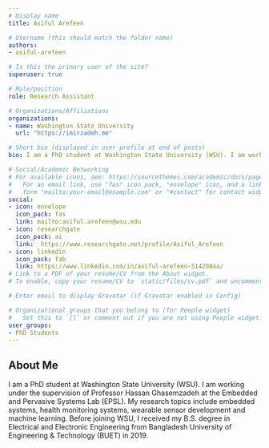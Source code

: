 ```yaml
---
# Display name
title: Asiful Arefeen

# Username (this should match the folder name)
authors:
- asiful-arefeen

# Is this the primary user of the site?
superuser: true

# Role/position
role: Research Assistant

# Organizations/Affiliations
organizations:
- name: Washington State University
  url: "https://imirzadeh.me"

# Short bio (displayed in user profile at end of posts)
bio: I am a PhD student at Washington State University (WSU). I am working under the supervision of Professor Hassan Ghasemzadeh at the Embedded and Pervasive Systems Lab (EPSL).  My research topics include embedded systems, health monitoring systems, wearable sensor development and machine learning.  Before joining WSU, I received my B.S. degree in Electrical and Electronic Engineering from Bangladesh University of Engineering & Technology (BUET) in 2019.

# Social/Academic Networking
# For available icons, see: https://sourcethemes.com/academic/docs/page-builder/#icons
#   For an email link, use "fas" icon pack, "envelope" icon, and a link in the
#   form "mailto:your-email@example.com" or "#contact" for contact widget.
social:
- icon: envelope
  icon_pack: fas
  link: mailto:asiful.arefeen@wsu.edu
- icon: researchgate
  icon_pack: ai
  link:  https://www.researchgate.net/profile/Asiful_Arefeen
- icon: linkedin
  icon_pack: fab
  link: https://www.linkedin.com/in/asiful-arefeen-514208aa/
# Link to a PDF of your resume/CV from the About widget.
# To enable, copy your resume/CV to `static/files/cv.pdf` and uncomment the lines below.  

# Enter email to display Gravatar (if Gravatar enabled in Config)

# Organizational groups that you belong to (for People widget)
#   Set this to `[]` or comment out if you are not using People widget.
user_groups:
- PhD Students
---
```

## About Me
I am a PhD student at Washington State University (WSU). I am working under the supervision of Professor Hassan Ghasemzadeh at the Embedded and Pervasive Systems Lab (EPSL).
My research topics include embedded systems, health monitoring systems, wearable sensor development and machine learning.
Before joining WSU, I received my B.S. degree in Electrical and Electronic Engineering from Bangladesh University of Engineering & Technology (BUET) in 2019.
